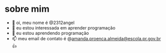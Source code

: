 # sobre mim
 
- 👋 oi, meu nome é @2312angel
- 👀 eu estou interessada em aprender programação
- 🌱 eu estou aprendendo programação
- 📫 meu email de contato é @amanda.proenca.almeida@escola.pr.gov.br  :+1:

<!---
2312angel/2312angel is a ✨ special ✨ repository because its `README.md` (this file) appears on your GitHub profile.
You can click the Preview link to take a look at your changes.
--->

